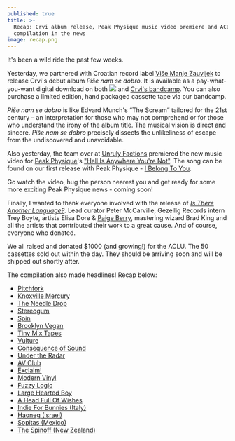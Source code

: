 ```yaml
---
published: true
title: >-
  Recap: Crvi album release, Peak Physique music video premiere and ACLU
  compilation in the news
image: recap.png
---
```

It's been a wild ride the past few weeks.

Yesterday, we partnered with Croatian record label [Više Manje Zauvijek](https://visemanjezauvijek.com) to release Crvi's debut album _Piše nam se dobro_. It is available as a pay-what-you-want digital download on both ![]({{site.baseurl}}/https://gezelligrecords.bandcamp.com/album/pi-e-nam-se-dobro) and [Crvi's bandcamp](https://grupacrvi.bandcamp.com/). You can also purchase a limited edition, hand packaged cassette tape via our bandcamp. 

_Piše nam se dobro_ is like Edvard Munch's “The Scream” tailored for the 21st century – an interpretation for those who may not comprehend or for those who understand the irony of the album title. The musical vision is direct and sincere. _Piše nam se dobro_ precisely dissects the unlikeliness of escape from the undiscovered and unavoidable.

Also yesterday, the team over at [Unruly Factions](http://www.unrulyfactions.com) premiered the new music video for [Peak Physique](http://www.ilovepeakphysique.com/)'s ["Hell Is Anywhere You're Not"](http://www.unrulyfactions.com/hot-tracks/peak-physique-hell-is-anywhere-youre-not-video-premiere). The song can be found on our first release with Peak Physique - [I Belong To You](https://gezelligrecords.bandcamp.com/album/i-belong-to-you). 

Go watch the video, hug the person nearest you and get ready for some more exciting Peak Physique news - coming soon!

Finally, I wanted to thank everyone involved with the release of [_Is There Another Language?_](https://gezelligrecords.bandcamp.com/album/is-there-another-language). Lead curator Peter McCarville, Gezellig Records intern Trey Boyte, artists Elisa Dore & [Paige Berry](http://www.paigeberrydesign.com/), mastering wizard Brad King and all the artists that contributed their work to a great cause. And of course, everyone who donated.

We all raised and donated $1000 (and growing!) for the ACLU. The 50 cassettes sold out within the day. They should be arriving soon and will be shipped out shortly after. 

The compilation also made headlines! Recap below:

- [Pitchfork](http://pitchfork.com/news/71022-mount-eerie-pains-of-being-pure-at-heart-more-on-new-aclu-benefit-album/)
- [Knoxville Mercury](http://www.knoxmercury.com/2017/01/25/knoxville-based-gezellig-records-earns-international-attention-aclu-benefit-album/)
- [The Needle Drop](https://www.youtube.com/watch?v=NSYTd1OEacM)
- [Stereogum](http://www.stereogum.com/1920785/new-mount-eerie-song-appears-on-aclu-benefit-comp-is-there-another-language/music/)
- [Spin](http://www.spin.com/2017/01/mount-eerie-the-pains-of-being-pure-at-heart-surfer-blood-featured-on-new-protest-compilation/)
- [Brooklyn Vegan](http://www.brooklynvegan.com/mount-eerie-pains-of-being-pure-at-heart-dean-britta-more-on-aclu-benefit-comp/)
- [Tiny Mix Tapes](http://www.tinymixtapes.com/chocolate-grinder/listen-mount-eerie-crow)
- [Vulture](http://www.vulture.com/2017/01/all-the-songs-protesting-trumps-inauguration.html)
- [Consequence of Sound](http://consequenceofsound.net/2017/01/mount-eerie-the-pains-of-being-pure-at-heart-contribute-new-music-to-is-there-another-language-benefit-album/)
- [Under the Radar](http://www.undertheradarmag.com/news/aclu_benefit_comp_features_new_mount_eerie_and_the_pains_of_being_pure_at_h)
- [AV Club](http://www.avclub.com/article/you-can-support-worthy-causes-these-inauguration-d-248773)
- [Exclaim!](http://exclaim.ca/music/article/make_a_difference_10_of_the_best_anti-trump_protest_releases-to_benefit_the_aclu_planned_parenthood_and_350_org)
- [Modern Vinyl](http://modern-vinyl.com/2017/01/20/labels-band-rally-against-trump-with-new-music/)
- [Fuzzy Logic](http://www.logicfuzzy.com/2017/01/newsworthy-12217.html)
- [Large Hearted Boy](http://www.largeheartedboy.com/blog/archive/2017/01/shorties_an_int_101.html)
- [A Head Full Of Wishes](http://www.fullofwishes.co.uk/2017/01/30/dean-and-britta-track-on-aclu-benefit-album/)
- [Indie For Bunnies (Italy)](http://www.indieforbunnies.com/2017/01/20/un-inedito-di-mount-eerie-appare-in-una-nuova-compilation-benefica/)
- [Haoneg (Israel)](http://haoneg.com/oneg/18621)
- [Sopitas (Mexico)](http://www.sopitas.com/712924-the-pains-of-being-pure-at-heart-mas-alzan-la-voz-nueva-musica/)
- [The Spinoff (New Zealand)](http://thespinoff.co.nz/music/27-01-2017/the-album-cycle-new-releases-reviewed-from-new-dawn-sleater-kinney-a-bunch-of-artists-against-trump/)